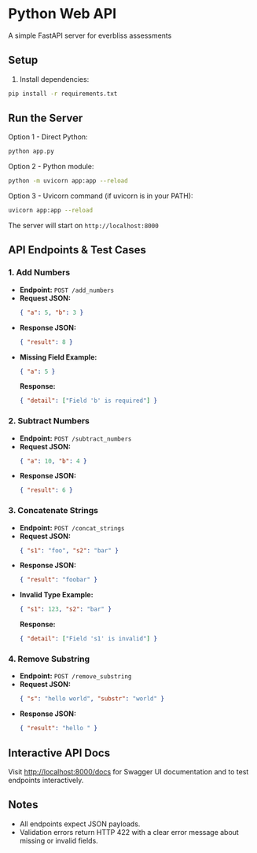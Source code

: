 # Python Web API

A simple FastAPI server for everbliss assessments

## Setup

1. Install dependencies:
```bash
pip install -r requirements.txt
```

## Run the Server

Option 1 - Direct Python:
```bash
python app.py
```

Option 2 - Python module:
```bash
python -m uvicorn app:app --reload
```

Option 3 - Uvicorn command (if uvicorn is in your PATH):
```bash
uvicorn app:app --reload
```

The server will start on `http://localhost:8000`

## API Endpoints & Test Cases

### 1. Add Numbers
- **Endpoint:** `POST /add_numbers`
- **Request JSON:**
  ```json
  { "a": 5, "b": 3 }
  ```
- **Response JSON:**
  ```json
  { "result": 8 }
  ```
- **Missing Field Example:**
  ```json
  { "a": 5 }
  ```
  **Response:**
  ```json
  { "detail": ["Field 'b' is required"] }
  ```

### 2. Subtract Numbers
- **Endpoint:** `POST /subtract_numbers`
- **Request JSON:**
  ```json
  { "a": 10, "b": 4 }
  ```
- **Response JSON:**
  ```json
  { "result": 6 }
  ```

### 3. Concatenate Strings
- **Endpoint:** `POST /concat_strings`
- **Request JSON:**
  ```json
  { "s1": "foo", "s2": "bar" }
  ```
- **Response JSON:**
  ```json
  { "result": "foobar" }
  ```
- **Invalid Type Example:**
  ```json
  { "s1": 123, "s2": "bar" }
  ```
  **Response:**
  ```json
  { "detail": ["Field 's1' is invalid"] }
  ```

### 4. Remove Substring
- **Endpoint:** `POST /remove_substring`
- **Request JSON:**
  ```json
  { "s": "hello world", "substr": "world" }
  ```
- **Response JSON:**
  ```json
  { "result": "hello " }
  ```

## Interactive API Docs

Visit [http://localhost:8000/docs](http://localhost:8000/docs) for Swagger UI documentation and to test endpoints interactively.

## Notes
- All endpoints expect JSON payloads.
- Validation errors return HTTP 422 with a clear error message about missing or invalid fields.
